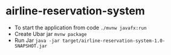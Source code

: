 # airline-reservation-system

* To start the application from code `./mvnw javafx:run`
* Create Ubar jar `mvnw package`
* Run Jar `java -jar target/airline-reservation-system-1.0-SNAPSHOT.jar`
